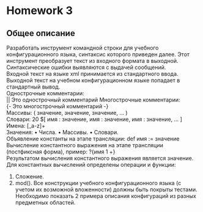 # Homework 3
## Общее описание 
Разработать инструмент командной строки для учебного конфигурационного 
языка, синтаксис которого приведен далее. Этот инструмент преобразует текст из 
входного формата в выходной. Синтаксические ошибки выявляются с выдачей 
сообщений.  
Входной текст на языке xml принимается из стандартного ввода. Выходной 
текст на учебном конфигурационном языке попадает в стандартный вывод.  
Однострочные комментарии:  
|| Это однострочный комментарий 
Многострочные комментарии:  
{- 
Это многострочный 
комментарий -}  
Массивы: 
( значение, значение, значение, ... )   
Словари: 
20 
$[ 
имя : значение, 
имя : значение, 
имя : значение, 
... 
]  
Имена: 
[_a-z]+  
Значения: 
• Числа. 
• Массивы. 
• Словари.  
Объявление константы на этапе трансляции: 
def имя := значение 
Вычисление константного выражения на этапе трансляции (постфиксная 
форма), пример: 
?{имя 1 +}  
Результатом вычисления константного выражения является значение.  
Для константных вычислений определены операции и функции: 
1. Сложение. 
2. mod(). 
Все конструкции учебного конфигурационного языка (с учетом их 
возможной вложенности) должны быть покрыты тестами. Необходимо показать 2 
примера описания конфигураций из разных предметных областей.
